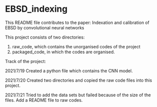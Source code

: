 # EBSD_indexing

This README file contributes to the paper: Indexation and calibration of EBSD by convolutional neural networks

This project consists of two directories: 
1. raw_code, which contains the unorganised codes of the project
2. packaged_code, in which the codes are organised.

Track of the project:

2021/7/19
Created a python file which contains the CNN model.

2021/7/20
Created two directories and copied the raw code files into this project.

2021/7/21
Tried to add the data sets but failed because of the size of the files. Add a README file to raw codes.